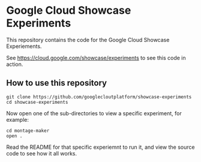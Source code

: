 # Google Cloud Showcase Experiments

This repository contains the code for the Google Cloud Showcase Experiements.

See https://cloud.google.com/showcase/experiments to see this code in action.

## How to use this repository

``` shell
git clone https://github.com/googlecloutplatform/showcase-experiments
cd showcase-experiments
```

Now open one of the sub-directories to view a specific experiment, for example:

``` shell
cd montage-maker
open .
```

Read the README for that specific experiemnt to run it, and view the source
code to see how it all works.

